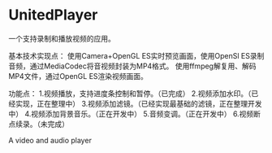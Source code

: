 # UnitedPlayer

一个支持录制和播放视频的应用。

基本技术实现点：
使用Camera+OpenGL ES实时预览画面，使用OpenSl ES录制音频，通过MediaCodec将音视频封装为MP4格式。
使用ffmpeg解复用、解码MP4文件，通过OpenGL ES渲染视频画面。

功能点：
1.视频播放，支持进度条控制和暂停。（已完成）
2.视频添加水印。（已经实现，正在整理中）
3.视频添加滤镜。（已经实现最基础的滤镜，正在整理开发中）
4.视频添加背景音乐。（正在开发中）
5.音频变调。（正在开发中）
6.视频断点续录。（未完成）



A video and audio player
